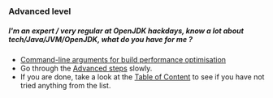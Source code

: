 ### Advanced level

##### I'm an expert / very regular at OpenJDK hackdays, know a lot about tech/Java/JVM/OpenJDK, what do you have for me ?

- [Command-line arguments for build performance optimisation](../advanced-steps/command-line_arguments_for_build_performance_optimisation.md)
- Go through the [Advanced steps](../advanced-steps/advanced_steps.md) slowly.
- If you are done, take a look at the [Table of Content](http://neomatrix369.gitbooks.io/adoptopenjdk-getting-started-kit/content/) to see if you have not tried anything from the list.





